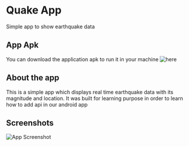 
# Quake App

Simple app to show earthquake data


## App Apk

You can download the application apk to run it in your machine ![here](https://github.com/CarefoDragneel/Quake-app/tree/master/Project%20Screeshot)

## About the app

This is a simple app which displays real time earthquake data with its magnitude and location. It was built for learning purpose in order to learn how to add api in our android app
## Screenshots

![App Screenshot](https://github.com/CarefoDragneel/Quake-app/tree/master/Project%20Screeshot)

